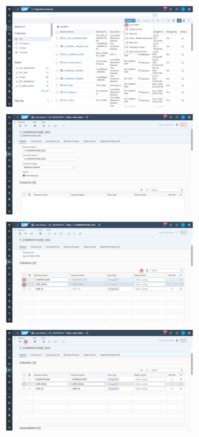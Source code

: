   <br><br>![](../images/create_dac_table_01.png)
  <br><br>![](../images/create_dac_table_02.png)
  <br><br>![](../images/create_dac_table_03.png)
  <br><br>![](../images/create_dac_table_04.png)
